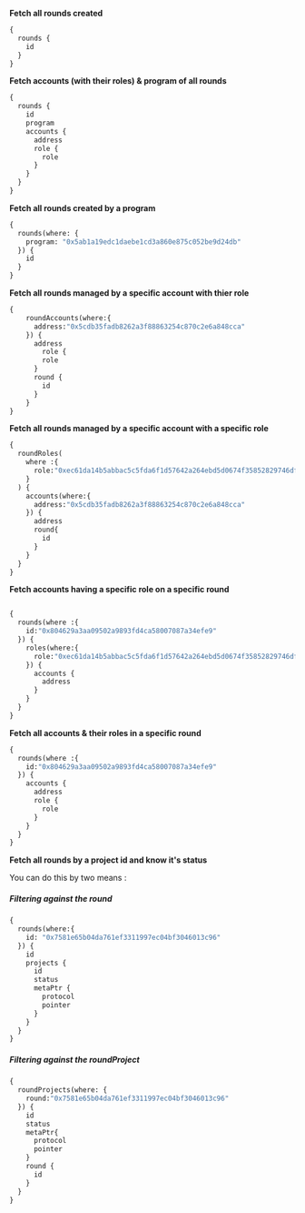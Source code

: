 **Fetch all rounds created**

```graphql
{
  rounds {
    id
  }
}
```

**Fetch accounts (with their roles) & program of all rounds**

```graphql
{
  rounds {
    id
    program
    accounts {
      address
      role {
        role
      }
    }
  }
}
```

**Fetch all rounds created by a program**

```graphql
{
  rounds(where: {
    program: "0x5ab1a19edc1daebe1cd3a860e875c052be9d24db"
  }) {
    id
  }
}
```


**Fetch all rounds managed by a specific account with thier role**

```graphql
{
    roundAccounts(where:{
      address:"0x5cdb35fadb8262a3f88863254c870c2e6a848cca"
    }) {
      address
    	role {
        role
      }
      round {
        id
      }
    }
}
```

**Fetch all rounds managed by a specific account with a specific role**

```graphql
{
  roundRoles(
    where :{
      role:"0xec61da14b5abbac5c5fda6f1d57642a264ebd5d0674f35852829746dfb8174a5"
    }
  ) {
    accounts(where:{
      address:"0x5cdb35fadb8262a3f88863254c870c2e6a848cca"
    }) {
      address
      round{
        id
      }
    }
  }
}
```

**Fetch accounts having a specific role on a specific round**

```graphql

{
  rounds(where :{
    id:"0x804629a3aa09502a9893fd4ca58007087a34efe9"
  }) {
  	roles(where:{
      role:"0xec61da14b5abbac5c5fda6f1d57642a264ebd5d0674f35852829746dfb8174a5"
    }) {
      accounts {
        address
      }
    }
  }
}
```


**Fetch all accounts & their roles in a specific round**
```graphql
{
  rounds(where :{
    id:"0x804629a3aa09502a9893fd4ca58007087a34efe9"
  }) {
    accounts {
      address
      role {
        role
      }
    }
  }
}
```

**Fetch all rounds by a project id and know it's status**

You can do this by two means :
##### Filtering against the round

```graphql
{
  rounds(where:{
    id: "0x7581e65b04da761ef3311997ec04bf3046013c96"
  }) {
    id
    projects {
      id
      status
      metaPtr {
        protocol
        pointer
      }
    }
  }
}
```

##### Filtering against the roundProject


```graphql
{
  roundProjects(where: {
    round:"0x7581e65b04da761ef3311997ec04bf3046013c96"
  }) {
    id
    status
    metaPtr{
      protocol
      pointer
    }
    round {
      id
    }
  }
}
```